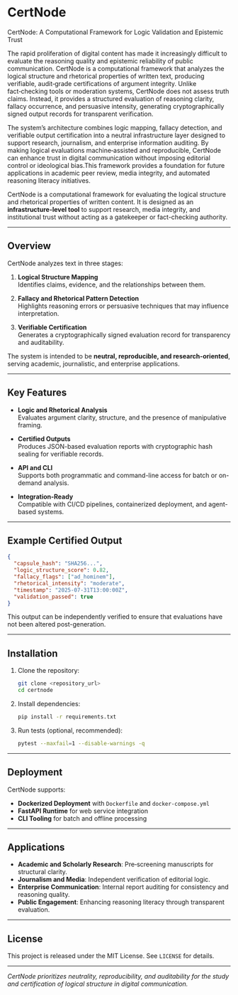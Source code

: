 # CertNode
CertNode: A Computational Framework for Logic Validation and Epistemic Trust

The rapid proliferation of digital content has made it increasingly difficult to evaluate the reasoning quality and epistemic reliability of public communication. CertNode is a computational framework that analyzes the logical structure and rhetorical properties of written text, producing verifiable, audit‑grade certifications of argument integrity. Unlike fact‑checking tools or moderation systems, CertNode does not assess truth claims. Instead, it provides a structured evaluation of reasoning clarity, fallacy occurrence, and persuasive intensity, generating cryptographically signed output records for transparent verification.

The system’s architecture combines logic mapping, fallacy detection, and verifiable output certification into a neutral infrastructure layer designed to support research, journalism, and enterprise information auditing. By making logical evaluations machine‑assisted and reproducible, CertNode can enhance trust in digital communication without imposing editorial control or ideological bias.This framework provides a foundation for future applications in academic peer review, media integrity, and automated reasoning literacy initiatives.

CertNode is a computational framework for evaluating the logical structure and rhetorical properties of written content. 
It is designed as an **infrastructure-level tool** to support research, media integrity, and institutional trust without acting as a gatekeeper or fact-checking authority.

---

## Overview

CertNode analyzes text in three stages:

1. **Logical Structure Mapping**  
   Identifies claims, evidence, and the relationships between them.

2. **Fallacy and Rhetorical Pattern Detection**  
   Highlights reasoning errors or persuasive techniques that may influence interpretation.

3. **Verifiable Certification**  
   Generates a cryptographically signed evaluation record for transparency and auditability.

The system is intended to be **neutral, reproducible, and research-oriented**, serving academic, journalistic, and enterprise applications.

---

## Key Features

- **Logic and Rhetorical Analysis**  
  Evaluates argument clarity, structure, and the presence of manipulative framing.

- **Certified Outputs**  
  Produces JSON-based evaluation reports with cryptographic hash sealing for verifiable records.

- **API and CLI**  
  Supports both programmatic and command-line access for batch or on-demand analysis.

- **Integration-Ready**  
  Compatible with CI/CD pipelines, containerized deployment, and agent-based systems.

---

## Example Certified Output

```json
{
  "capsule_hash": "SHA256...",
  "logic_structure_score": 0.82,
  "fallacy_flags": ["ad_hominem"],
  "rhetorical_intensity": "moderate",
  "timestamp": "2025-07-31T13:00:00Z",
  "validation_passed": true
}
```

This output can be independently verified to ensure that evaluations have not been altered post-generation.

---

## Installation

1. Clone the repository:
   ```bash
   git clone <repository_url>
   cd certnode
   ```

2. Install dependencies:
   ```bash
   pip install -r requirements.txt
   ```

3. Run tests (optional, recommended):
   ```bash
   pytest --maxfail=1 --disable-warnings -q
   ```

---

## Deployment

CertNode supports:

- **Dockerized Deployment** with `Dockerfile` and `docker-compose.yml`  
- **FastAPI Runtime** for web service integration  
- **CLI Tooling** for batch and offline processing

---

## Applications

- **Academic and Scholarly Research**: Pre‑screening manuscripts for structural clarity.  
- **Journalism and Media**: Independent verification of editorial logic.  
- **Enterprise Communication**: Internal report auditing for consistency and reasoning quality.  
- **Public Engagement**: Enhancing reasoning literacy through transparent evaluation.

---

## License

This project is released under the MIT License. See `LICENSE` for details.

---

*CertNode prioritizes neutrality, reproducibility, and auditability for the study and certification of logical structure in digital communication.*
